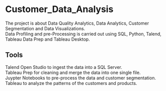 # Customer_Data_Analysis

The project is about Data Quality Analytics, Data Analytics, Customer Segmentation and Data Visualizations.  
Data Profiling and pre-Processing is carried out using SQL, Python, Talend, Tableau Data Prep and Tableau Desktop.  

## Tools
Talend Open Studio to ingest the data into a SQL Server.  
Tableau Prep for cleaning and merge the data into one single file.  
Juypter Notebooks to pre-process the data and customer segmentation.  
Tableau to analyze the patterns of the customers and products.  


